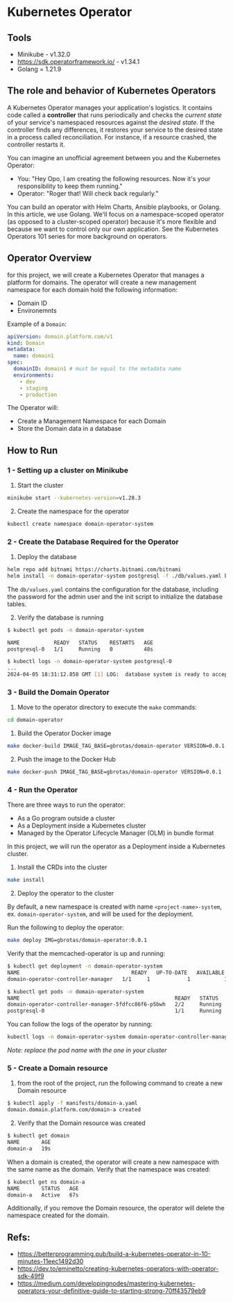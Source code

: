 # Kubernetes Operator

## Tools

- Minikube - v1.32.0
- https://sdk.operatorframework.io/ - v1.34.1
- Golang = 1.21.9

## The role and behavior of Kubernetes Operators

A Kubernetes Operator manages your application's logistics. It contains code called a **controller** that runs periodically and checks the _current state_ of your service's namespaced resources against the _desired state_. If the controller finds any differences, it restores your service to the desired state in a process called reconciliation. For instance, if a resource crashed, the controller restarts it.

You can imagine an unofficial agreement between you and the Kubernetes Operator:

- You: "Hey Opo, I am creating the following resources. Now it's your responsibility to keep them running."
- Operator: "Roger that! Will check back regularly."

You can build an operator with Helm Charts, Ansible playbooks, or Golang. In this article, we use Golang. We'll focus on a namespace-scoped operator (as opposed to a cluster-scoped operator) because it's more flexible and because we want to control only our own application. See the Kubernetes Operators 101 series for more background on operators.

## Operator Overview

for this project, we will create a Kubernetes Operator that manages a platform for domains. The operator will create a new management namespace for each domain hold the following information:

- Domain ID
- Environemnts

Example of a `Domain`:

```yaml
apiVersion: domain.platform.com/v1
kind: Domain
metadata:
  name: domain1
spec:
  domainID: domain1 # must be equal to the metadata name
  environments:
    - dev
    - staging
    - production
```

The Operator will:

- Create a Management Namespace for each Domain
- Store the Domain data in a database

## How to Run

### 1 - Setting up a cluster on Minikube

1. Start the cluster

```sh
minikube start --kubernetes-version=v1.28.3
```

2. Create the namespace for the operator

```sh
kubectl create namespace domain-operator-system
```

### 2 - Create the Database Required for the Operator

1. Deploy the database

```sh
helm repo add bitnami https://charts.bitnami.com/bitnami
helm install -n domain-operator-system postgresql -f ./db/values.yaml bitnami/postgresql --create-namespace
```

The `db/values.yaml` contains the configuration for the database, including the password for the admin user and the init script to initialize the database tables.

2. Verify the database is running

```sh
$ kubectl get pods -n domain-operator-system

NAME           READY   STATUS    RESTARTS   AGE
postgresql-0   1/1     Running   0          48s

$ kubectl logs -n domain-operator-system postgresql-0
...
2024-04-05 18:31:12.858 GMT [1] LOG:  database system is ready to accept connections
```

### 3 - Build the Domain Operator

1. Move to the operator directory to execute the `make` commands:

```sh
cd domain-operator
```

1. Build the Operator Docker image

```sh
make docker-build IMAGE_TAG_BASE=gbrotas/domain-operator VERSION=0.0.1
```

2. Push the image to the Docker Hub

```sh
make docker-push IMAGE_TAG_BASE=gbrotas/domain-operator VERSION=0.0.1
```

### 4 - Run the Operator

There are three ways to run the operator:

- As a Go program outside a cluster
- As a Deployment inside a Kubernetes cluster
- Managed by the Operator Lifecycle Manager (OLM) in bundle format

In this project, we will run the operator as a Deployment inside a Kubernetes cluster.

1. Install the CRDs into the cluster

```sh
make install
```

2. Deploy the operator to the cluster

By default, a new namespace is created with name `<project-name>-system`, ex. `domain-operator-system`, and will be used for the deployment.

Run the following to deploy the operator:

```sh
make deploy IMG=gbrotas/domain-operator:0.0.1
```

Verify that the memcached-operator is up and running:

```sh
$ kubectl get deployment -n domain-operator-system
NAME                                    READY   UP-TO-DATE   AVAILABLE   AGE
domain-operator-controller-manager   1/1     1            1           18m

$ kubectl get pods -n domain-operator-system
NAME                                                  READY   STATUS    RESTARTS   AGE
domain-operator-controller-manager-5fdfcc86f6-p5bwh   2/2     Running   0          103s
postgresql-0                                          1/1     Running   0          18m
```

You can follow the logs of the operator by running:

```sh
kubectl logs -n domain-operator-system domain-operator-controller-manager-5fdfcc86f6-p5bwh -c manager --follow
```

_Note: replace the pod name with the one in your cluster_

### 5 - Create a Domain resource

1. from the root of the project, run the following command to create a new Domain resource

```sh
$ kubectl apply -f manifests/domain-a.yaml
domain.domain.platform.com/domain-a created
```

2. Verify that the Domain resource was created

```sh
$ kubectl get domain
NAME       AGE
domain-a   19s
```

When a domain is created, the operator will create a new namespace with the same name as the domain. Verify that the namespace was created:

```sh
$ kubectl get ns domain-a
NAME       STATUS   AGE
domain-a   Active   67s
```

Additionally, if you remove the Domain resource, the operator will delete the namespace created for the domain.

## Refs:

- https://betterprogramming.pub/build-a-kubernetes-operator-in-10-minutes-11eec1492d30
- https://dev.to/eminetto/creating-kubernetes-operators-with-operator-sdk-49f9
- https://medium.com/developingnodes/mastering-kubernetes-operators-your-definitive-guide-to-starting-strong-70ff43579eb9
